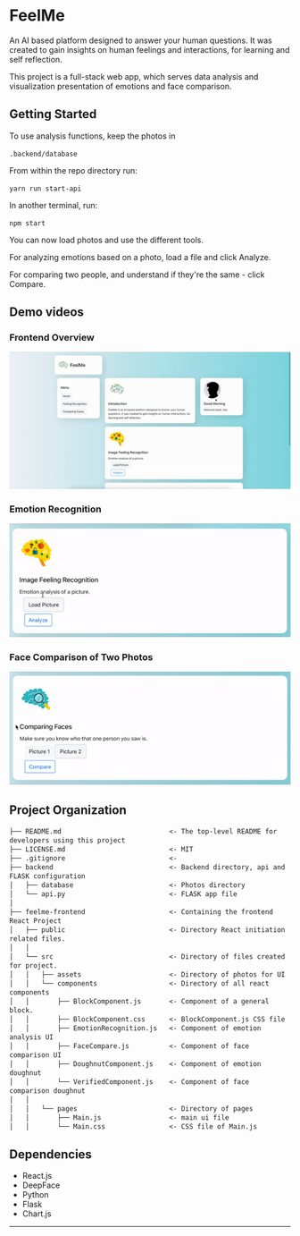 FeelMe
==============================

An AI based platform designed to answer your human questions. 
It was created to gain insights on human feelings and
interactions, for learning and self reflection.

This project is a full-stack web app, which serves data analysis and visualization presentation
of emotions and face comparison.

Getting Started
------------

To use analysis functions, keep the photos in

`.backend/database`

From within the repo directory run:

`yarn run start-api`

In another terminal, run:

`npm start`

You can now load photos and use the different tools.

For analyzing emotions based on a photo, load a file and click Analyze. 

For comparing two people, and understand if they're the same - click Compare.

Demo videos
------------

### Frontend Overview

![Alt text](./feelme-frontend/src/assets/overview.gif?raw=true "Optional Title")

### Emotion Recognition

![Alt text](./feelme-frontend/src/assets/emotion.gif?raw=true "Optional Title")

### Face Comparison of Two Photos

![Alt text](./feelme-frontend/src/assets/verify.gif?raw=true "Optional Title")

Project Organization
------------

    ├── README.md                           <- The top-level README for developers using this project
    ├── LICENSE.md                          <- MIT
    ├── .gitignore                          <- 
    ├── backend                             <- Backend directory, api and FLASK configuration
    │   ├── database                        <- Photos directory
    │   └── api.py                          <- FLASK app file
    │
    ├── feelme-frontend                     <- Containing the frontend React Project
    │   ├── public                          <- Directory React initiation related files.
    │   │
    │   └── src                             <- Directory of files created for project.
    │   │   ├── assets                      <- Directory of photos for UI
    │   │   └── components                  <- Directory of all react components
    │   │       ├── BlockComponent.js       <- Component of a general block.
    │   │       ├── BlockComponent.css      <- BlockComponent.js CSS file
    │   │       ├── EmotionRecognition.js   <- Component of emotion analysis UI
    │   │       ├── FaceCompare.js          <- Component of face comparison UI
    │   │       ├── DoughnutComponent.js    <- Component of emotion doughnut
    │   │       └── VerifiedComponent.js    <- Component of face comparison doughnut
    │   │
    │   │   └── pages                       <- Directory of pages
    │   │       ├── Main.js                 <- main ui file
    │   │       └── Main.css                <- CSS file of Main.js
 
Dependencies
------------

- React.js
- DeepFace
- Python
- Flask
- Chart.js
--------
